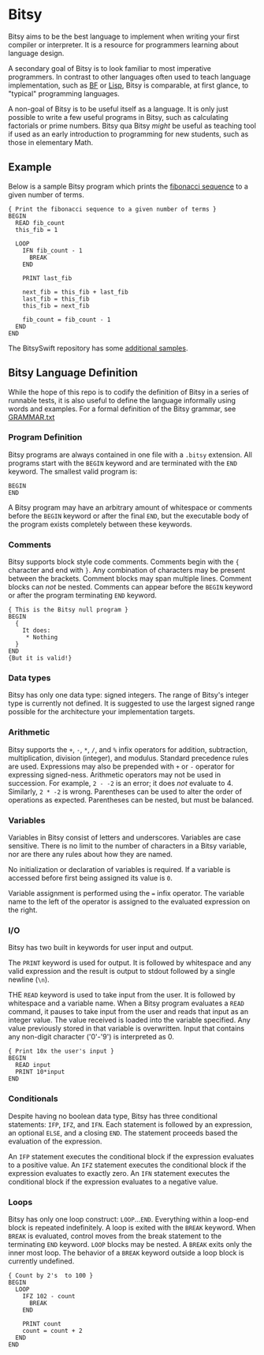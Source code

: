 # Bitsy

Bitsy aims to be the best language to implement when writing your
first compiler or interpreter. It is a resource for programmers learning about
language design.

A secondary goal of Bitsy is to look familiar to most imperative
programmers. In contrast to other languages often used to teach language implementation,
such as [BF](https://en.wikipedia.org/wiki/Brainfuck) or
[Lisp](https://en.wikipedia.org/wiki/Lisp_(programming_language)),
Bitsy is comparable, at first glance, to "typical" programming
languages.

A non-goal of Bitsy is to be useful itself as a language. It is only just
possible to write a few useful programs in Bitsy, such as calculating
factorials or prime numbers.  Bitsy qua Bitsy *might* be useful as teaching tool
if used as an early introduction to programming for new students, such as
those in elementary Math.

## Example

Below is a sample Bitsy program which prints the
[fibonacci sequence](https://en.wikipedia.org/wiki/Fibonacci_number)
to a given number of terms.

```bitsy
{ Print the fibonacci sequence to a given number of terms }
BEGIN
  READ fib_count
  this_fib = 1

  LOOP
    IFN fib_count - 1
      BREAK
    END

    PRINT last_fib

    next_fib = this_fib + last_fib
    last_fib = this_fib
    this_fib = next_fib

    fib_count = fib_count - 1
  END
END
```

The BitsySwift repository has some
[additional samples](https://github.com/apbendi/bitsy-swift/tree/master/samples).

## Bitsy Language Definition

While the hope of this repo is to codify the definition of Bitsy in a series of
runnable tests, it is also useful to define the language informally using words
and examples. For a formal definition of the Bitsy grammar, see [GRAMMAR.txt](GRAMMAR.txt)

### Program Definition

Bitsy programs are always contained in one file with a `.bitsy` extension.
All programs start with the `BEGIN` keyword and are terminated with the
`END` keyword. The smallest valid program is:

```bitsy
BEGIN
END
```

A Bitsy program may have an arbitrary amount of whitespace or comments before
the `BEGIN` keyword or after the final `END`, but the executable body of the program
exists completely between these keywords.

### Comments

Bitsy supports block style code comments. Comments begin with the `{` character
and end with `}`. Any combination of characters may be present between the brackets.
Comment blocks may span multiple lines. Comment blocks can *not* be nested.
Comments can appear before the `BEGIN` keyword or after the program terminating
`END` keyword.

```bitsy
{ This is the Bitsy null program }
BEGIN
  {
    It does:
     * Nothing
  }
END
{But it is valid!}
```

### Data types

Bitsy has only one data type: signed integers. The range of
Bitsy's integer type is currently not defined. It is suggested to use the largest
signed range possible for the architecture your implementation targets.

### Arithmetic

Bitsy supports the `+`, `-`, `*`, `/`, and `%` infix operators for addition, subtraction,
multiplication, division (integer), and modulus. Standard precedence rules are used.
Expressions may also be prepended with `+` or `-` operator for expressing signed-ness.
Arithmetic operators may not be used in succession. For example, `2 - -2` is an
error; it does *not* evaluate to 4. Similarly, `2 * -2` is wrong. Parentheses can be
used to alter the order of operations as expected. Parentheses can be nested, but must
be balanced.

### Variables

Variables in Bitsy consist of letters and underscores. Variables are case sensitive.
There is no limit to the number of characters in a Bitsy variable, nor are there any
rules about how they are named.

No initialization or declaration of variables is required. If a variable is accessed
before first being assigned its value is `0`.

Variable assignment is performed using the `=` infix operator. The variable name
to the left of the operator is assigned to the evaluated expression on the right.

### I/O

Bitsy has two built in keywords for user input and output.

The `PRINT` keyword is used for output. It is followed by whitespace and any
valid expression and the result is output to stdout followed by a
single newline (`\n`).

THE `READ` keyword is used to take input from the user. It is followed by whitespace
and a variable name. When a Bitsy program evaluates a `READ` command, it pauses
to take input from the user and reads that input as an integer value. The value
received is loaded into the variable specified. Any value previously stored in
that variable is overwritten. Input that contains any non-digit character ('0'-'9')
is interpreted as 0.

```bitsy
{ Print 10x the user's input }
BEGIN
  READ input
  PRINT 10*input
END
```

### Conditionals

Despite having no boolean data type, Bitsy has three conditional statements:
`IFP`, `IFZ`, and `IFN`. Each statement is followed by an expression, an
optional `ELSE`, and a closing `END`. The statement
proceeds based the evaluation of the expression.

An `IFP` statement executes the conditional block
if the expression evaluates to a positive value. An `IFZ` statement executes the
conditional block if the expression evaluates to exactly zero. An `IFN` statement
executes the conditional block if the expression evaluates to a negative value.

### Loops

Bitsy has only one loop construct: `LOOP`...`END`. Everything within a loop-end
block is repeated indefinitely. A loop is exited with the `BREAK` keyword.
When `BREAK` is evaluated, control moves from the break statement to the terminating
`END` keyword. `LOOP` blocks may be nested. A `BREAK` exits only the inner most loop.
The behavior of a `BREAK` keyword outside a loop block is currently undefined.

```bitsy
{ Count by 2's  to 100 }
BEGIN
  LOOP
    IFZ 102 - count
      BREAK
    END

    PRINT count
    count = count + 2
  END
END
```
